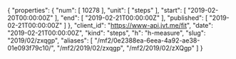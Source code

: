 {
  "properties": {
    "num": [
      10278
    ],
    "unit": [
      "steps"
    ],
    "start": [
      "2019-02-20T00:00:00Z"
    ],
    "end": [
      "2019-02-21T00:00:00Z"
    ],
    "published": [
      "2019-02-21T00:00:00Z"
    ]
  },
  "client_id": "https://www-api.jvt.me/fit",
  "date": "2019-02-21T00:00:00Z",
  "kind": "steps",
  "h": "h-measure",
  "slug": "2019/02/zxqgp",
  "aliases": [
    "/mf2/0e2388ea-6eea-4a92-ae38-01e093f79c10/",
    "/mf2/2019/02/zxqgp",
    "/mf2/2019/02/zXQgp"
  ]
}

